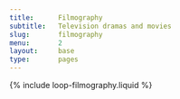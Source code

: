 ```yaml
---
title:      Filmography
subtitle:   Television dramas and movies
slug:       filmography
menu:       2
layout:     base
type:       pages
---
```

<article class="grid-area py-5">
  <div class="container">
    <div class="row">
      {% include loop-filmography.liquid %}
    </div>
  </div>
</article>